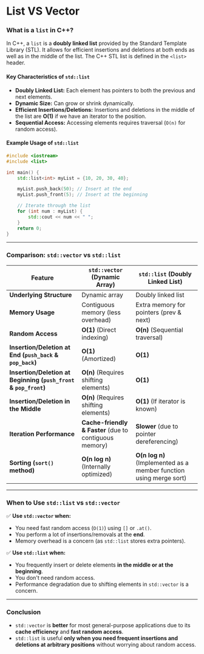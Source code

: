 # List VS Vector

### **What is a `list` in C++?**
In C++, a `list` is a **doubly linked list** provided by the Standard Template Library (STL). It allows for efficient insertions and deletions at both ends as well as in the middle of the list. The C++ STL list is defined in the `<list>` header.

#### **Key Characteristics of `std::list`**
- **Doubly Linked List:** Each element has pointers to both the previous and next elements.
- **Dynamic Size:** Can grow or shrink dynamically.
- **Efficient Insertions/Deletions:** Insertions and deletions in the middle of the list are **O(1)** if we have an iterator to the position.
- **Sequential Access:** Accessing elements requires traversal (`O(n)` for random access).

#### **Example Usage of `std::list`**
```cpp
#include <iostream>
#include <list>

int main() {
    std::list<int> myList = {10, 20, 30, 40};

    myList.push_back(50); // Insert at the end
    myList.push_front(5); // Insert at the beginning

    // Iterate through the list
    for (int num : myList) {
        std::cout << num << " ";
    }
    return 0;
}
```

---

### **Comparison: `std::vector` vs `std::list`**
| Feature        | `std::vector` (Dynamic Array) | `std::list` (Doubly Linked List) |
|--------------|---------------------|---------------------|
| **Underlying Structure** | Dynamic array | Doubly linked list |
| **Memory Usage** | Contiguous memory (less overhead) | Extra memory for pointers (prev & next) |
| **Random Access** | **O(1)** (Direct indexing) | **O(n)** (Sequential traversal) |
| **Insertion/Deletion at End (`push_back` & `pop_back`)** | **O(1)** (Amortized) | **O(1)** |
| **Insertion/Deletion at Beginning (`push_front` & `pop_front`)** | **O(n)** (Requires shifting elements) | **O(1)** |
| **Insertion/Deletion in the Middle** | **O(n)** (Requires shifting elements) | **O(1)** (If iterator is known) |
| **Iteration Performance** | **Cache-friendly & Faster** (due to contiguous memory) | **Slower** (due to pointer dereferencing) |
| **Sorting (`sort()` method)** | **O(n log n)** (Internally optimized) | **O(n log n)** (Implemented as a member function using merge sort) |

---

### **When to Use `std::list` vs `std::vector`**
✅ **Use `std::vector` when:**
- You need fast random access (`O(1)`) using `[]` or `.at()`.
- You perform a lot of insertions/removals at the **end**.
- Memory overhead is a concern (as `std::list` stores extra pointers).

✅ **Use `std::list` when:**
- You frequently insert or delete elements **in the middle or at the beginning**.
- You don't need random access.
- Performance degradation due to shifting elements in `std::vector` is a concern.

---

### **Conclusion**
- `std::vector` is **better** for most general-purpose applications due to its **cache efficiency** and **fast random access**.
- `std::list` is useful **only when you need frequent insertions and deletions at arbitrary positions** without worrying about random access.